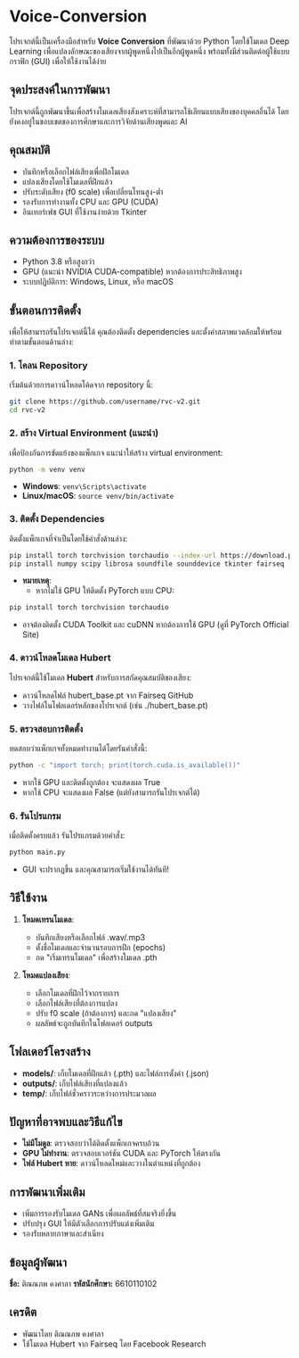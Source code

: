 # Voice-Conversion

โปรเจกต์นี้เป็นเครื่องมือสำหรับ **Voice Conversion** ที่พัฒนาด้วย Python โดยใช้โมเดล Deep Learning เพื่อแปลงลักษณะของเสียงจากผู้พูดหนึ่งไปเป็นอีกผู้พูดหนึ่ง พร้อมทั้งมีส่วนติดต่อผู้ใช้แบบกราฟิก (GUI) เพื่อให้ใช้งานได้ง่าย

## จุดประสงค์ในการพัฒนา

โปรเจกต์นี้ถูกพัฒนาขึ้นเพื่อสร้างโมเดลเสียงสังเคราะห์ที่สามารถใช้เลียนแบบเสียงของบุคคลอื่นได้ โดยยังคงอยู่ในขอบเขตของการศึกษาและการวิจัยด้านเสียงพูดและ AI

## คุณสมบัติ

* บันทึกหรือเลือกไฟล์เสียงเพื่อฝึกโมเดล
* แปลงเสียงโดยใช้โมเดลที่ฝึกแล้ว
* ปรับระดับเสียง (f0 scale) เพื่อเปลี่ยนโทนสูง-ต่ำ
* รองรับการทำงานทั้ง CPU และ GPU (CUDA)
* อินเทอร์เฟซ GUI ที่ใช้งานง่ายด้วย Tkinter

## ความต้องการของระบบ

* Python 3.8 หรือสูงกว่า
* GPU (แนะนำ NVIDIA CUDA-compatible) หากต้องการประสิทธิภาพสูง
* ระบบปฏิบัติการ: Windows, Linux, หรือ macOS

## ขั้นตอนการติดตั้ง

เพื่อให้สามารถรันโปรเจกต์นี้ได้ คุณต้องติดตั้ง dependencies และตั้งค่าสภาพแวดล้อมให้พร้อม ทำตามขั้นตอนด้านล่าง:

### 1. โคลน Repository

เริ่มต้นด้วยการดาวน์โหลดโค้ดจาก repository นี้:

```bash
git clone https://github.com/username/rvc-v2.git
cd rvc-v2
```

### 2. สร้าง Virtual Environment (แนะนำ)

เพื่อป้องกันการขัดแย้งของแพ็กเกจ แนะนำให้สร้าง virtual environment:

```bash
python -m venv venv
```

* **Windows**: `venv\Scripts\activate`
* **Linux/macOS**: `source venv/bin/activate`

### 3. ติดตั้ง Dependencies

ติดตั้งแพ็กเกจที่จำเป็นโดยใช้คำสั่งด้านล่าง:

```bash
pip install torch torchvision torchaudio --index-url https://download.pytorch.org/whl/cu118 # หากใช้ GPU (CUDA 11.8)
pip install numpy scipy librosa soundfile sounddevice tkinter fairseq
```

* **หมายเหตุ**:
   * หากไม่ใช้ GPU ให้ติดตั้ง PyTorch แบบ CPU:

```bash
pip install torch torchvision torchaudio
```

   * อาจต้องติดตั้ง CUDA Toolkit และ cuDNN หากต้องการใช้ GPU (ดูที่ PyTorch Official Site)

### 4. ดาวน์โหลดโมเดล Hubert

โปรเจกต์นี้ใช้โมเดล **Hubert** สำหรับการสกัดคุณสมบัติของเสียง:

* ดาวน์โหลดไฟล์ hubert_base.pt จาก Fairseq GitHub
* วางไฟล์ในโฟลเดอร์หลักของโปรเจกต์ (เช่น ./hubert_base.pt)

### 5. ตรวจสอบการติดตั้ง

ทดสอบว่าแพ็กเกจทั้งหมดทำงานได้โดยรันคำสั่งนี้:

```bash
python -c "import torch; print(torch.cuda.is_available())"
```

* หากใช้ GPU และติดตั้งถูกต้อง จะแสดงผล True
* หากใช้ CPU จะแสดงผล False (แต่ยังสามารถรันโปรเจกต์ได้)

### 6. รันโปรแกรม

เมื่อติดตั้งครบแล้ว รันโปรแกรมด้วยคำสั่ง:

```bash
python main.py
```

* GUI จะปรากฏขึ้น และคุณสามารถเริ่มใช้งานได้ทันที!

## วิธีใช้งาน

1. **โหมดเทรนโมเดล**:
   * บันทึกเสียงหรือเลือกไฟล์ .wav/.mp3
   * ตั้งชื่อโมเดลและจำนวนรอบการฝึก (epochs)
   * กด "เริ่มเทรนโมเดล" เพื่อสร้างโมเดล .pth

2. **โหมดแปลงเสียง**:
   * เลือกโมเดลที่ฝึกไว้จากรายการ
   * เลือกไฟล์เสียงที่ต้องการแปลง
   * ปรับ f0 scale (ถ้าต้องการ) และกด "แปลงเสียง"
   * ผลลัพธ์จะถูกบันทึกในโฟลเดอร์ outputs

## โฟลเดอร์โครงสร้าง

* **models/**: เก็บโมเดลที่ฝึกแล้ว (.pth) และไฟล์การตั้งค่า (.json)
* **outputs/**: เก็บไฟล์เสียงที่แปลงแล้ว
* **temp/**: เก็บไฟล์ชั่วคราวระหว่างการประมวลผล

## ปัญหาที่อาจพบและวิธีแก้ไข

* **ไม่มีโมดูล**: ตรวจสอบว่าได้ติดตั้งแพ็กเกจครบถ้วน
* **GPU ไม่ทำงาน**: ตรวจสอบเวอร์ชัน CUDA และ PyTorch ให้ตรงกัน
* **ไฟล์ Hubert หาย**: ดาวน์โหลดใหม่และวางในตำแหน่งที่ถูกต้อง

## การพัฒนาเพิ่มเติม

* เพิ่มการรองรับโมเดล GANs เพื่อผลลัพธ์ที่สมจริงยิ่งขึ้น
* ปรับปรุง GUI ให้มีตัวเลือกการปรับแต่งเพิ่มเติม
* รองรับหลายภาษาและสำเนียง

## ข้อมูลผู้พัฒนา

**ชื่อ:** ติณณภพ คงศาลา
**รหัสนักศึกษา:** 6610110102

## เครดิต

* พัฒนาโดย ติณณภพ คงศาลา
* ใช้โมเดล Hubert จาก Fairseq โดย Facebook Research
